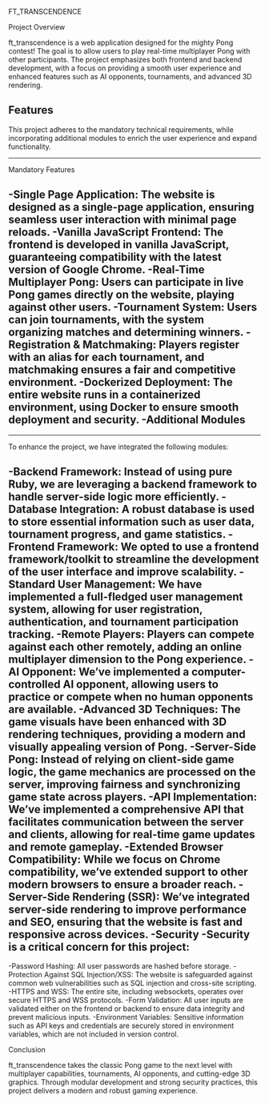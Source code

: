 FT_TRANSCENDENCE


Project Overview

ft_transcendence is a web application designed for the mighty Pong contest! The goal is to allow users to play real-time multiplayer Pong with other participants. The project emphasizes both frontend and backend development, with a focus on providing a smooth user experience and enhanced features such as AI opponents, tournaments, and advanced 3D rendering.


Features
---------------------------
This project adheres to the mandatory technical requirements, while incorporating additional modules to enrich the user experience and expand functionality.

---------------------------
Mandatory Features

-Single Page Application: The website is designed as a single-page application, ensuring seamless user interaction with minimal page reloads.
-Vanilla JavaScript Frontend: The frontend is developed in vanilla JavaScript, guaranteeing compatibility with the latest version of Google Chrome.
-Real-Time Multiplayer Pong: Users can participate in live Pong games directly on the website, playing against other users.
-Tournament System: Users can join tournaments, with the system organizing matches and determining winners.
-Registration & Matchmaking: Players register with an alias for each tournament, and matchmaking ensures a fair and competitive environment.
-Dockerized Deployment: The entire website runs in a containerized environment, using Docker to ensure smooth deployment and security.
-Additional Modules
---------------------------

---------------------------
To enhance the project, we have integrated the following modules:

-Backend Framework: Instead of using pure Ruby, we are leveraging a backend framework to handle server-side logic more efficiently.
-Database Integration: A robust database is used to store essential information such as user data, tournament progress, and game statistics.
-Frontend Framework: We opted to use a frontend framework/toolkit to streamline the development of the user interface and improve scalability.
-Standard User Management: We have implemented a full-fledged user management system, allowing for user registration, authentication, and tournament participation tracking.
-Remote Players: Players can compete against each other remotely, adding an online multiplayer dimension to the Pong experience.
-AI Opponent: We’ve implemented a computer-controlled AI opponent, allowing users to practice or compete when no human opponents are available.
-Advanced 3D Techniques: The game visuals have been enhanced with 3D rendering techniques, providing a modern and visually appealing version of Pong.
-Server-Side Pong: Instead of relying on client-side game logic, the game mechanics are processed on the server, improving fairness and synchronizing game state across players.
-API Implementation: We’ve implemented a comprehensive API that facilitates communication between the server and clients, allowing for real-time game updates and remote gameplay.
-Extended Browser Compatibility: While we focus on Chrome compatibility, we’ve extended support to other modern browsers to ensure a broader reach.
-Server-Side Rendering (SSR): We’ve integrated server-side rendering to improve performance and SEO, ensuring that the website is fast and responsive across devices.
-Security
-Security is a critical concern for this project:
---------------------------


-Password Hashing: All user passwords are hashed before storage.
-Protection Against SQL Injection/XSS: The website is safeguarded against common web vulnerabilities such as SQL injection and cross-site scripting.
-HTTPS and WSS: The entire site, including websockets, operates over secure HTTPS and WSS protocols.
-Form Validation: All user inputs are validated either on the frontend or backend to ensure data integrity and prevent malicious inputs.
-Environment Variables: Sensitive information such as API keys and credentials are securely stored in environment variables, which are not included in version control.

Conclusion

ft_transcendence takes the classic Pong game to the next level with multiplayer capabilities, tournaments, AI opponents, and cutting-edge 3D graphics. Through modular development and strong security practices, this project delivers a modern and robust gaming experience.